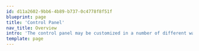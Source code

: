 ```yaml
---
id: d11a2602-9bb6-4b89-b737-0c4778f8f51f
blueprint: page
title: 'Control Panel'
nav_title: Overview
intro: 'The control panel may be customized in a number of different ways. You may add new pages, menus, a stylesheet, or maybe you just want to add some arbitrary Javascript.'
template: page
---
```

